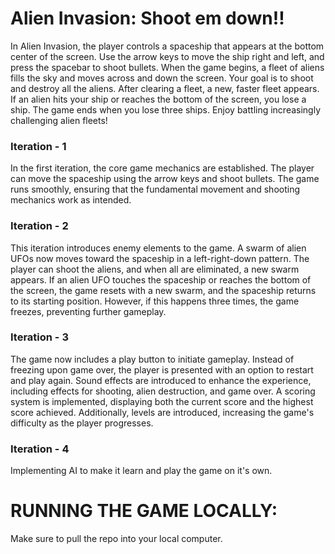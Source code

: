 # Alien Invasion: Shoot em down!!
In Alien Invasion, the player controls a spaceship that appears at the bottom center of the screen. Use the arrow keys to move the ship right and left, and press the spacebar to shoot bullets. When the game begins, a fleet of aliens fills the sky and moves across and down the screen. Your goal is to shoot and destroy all the aliens. After clearing a fleet, a new, faster fleet appears. If an alien hits your ship or reaches the bottom of the screen, you lose a ship. The game ends when you lose three ships. Enjoy battling increasingly challenging alien fleets!


### Iteration - 1
In the first iteration, the core game mechanics are established. The player can move the spaceship using the arrow keys and shoot bullets. The game runs smoothly, ensuring that the fundamental movement and shooting mechanics work as intended.

### Iteration - 2
This iteration introduces enemy elements to the game. A swarm of alien UFOs now moves toward the spaceship in a left-right-down pattern. The player can shoot the aliens, and when all are eliminated, a new swarm appears. If an alien UFO touches the spaceship or reaches the bottom of the screen, the game resets with a new swarm, and the spaceship returns to its starting position. However, if this happens three times, the game freezes, preventing further gameplay.

### Iteration - 3

The game now includes a play button to initiate gameplay. Instead of freezing upon game over, the player is presented with an option to restart and play again. Sound effects are introduced to enhance the experience, including effects for shooting, alien destruction, and game over. A scoring system is implemented, displaying both the current score and the highest score achieved. Additionally, levels are introduced, increasing the game's difficulty as the player progresses.

### Iteration - 4

Implementing AI to make it learn and play the game on it's own.


# RUNNING THE GAME LOCALLY:

Make sure to pull the repo into your local computer.


